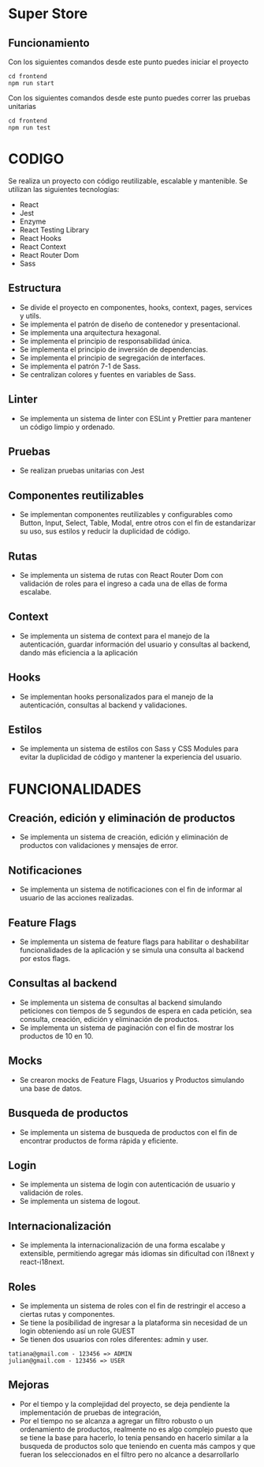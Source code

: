 # Super Store

## Funcionamiento
Con los siguientes comandos desde este punto puedes iniciar el proyecto
```
cd frontend
npm run start
```

Con los siguientes comandos desde este punto puedes correr las pruebas unitarias
```
cd frontend
npm run test
```

# CODIGO
Se realiza un proyecto con código reutilizable, escalable y mantenible. Se utilizan las siguientes tecnologías:
- React
- Jest
- Enzyme
- React Testing Library
- React Hooks
- React Context
- React Router Dom
- Sass

## Estructura
- Se divide el proyecto en componentes, hooks, context, pages, services y utils.
- Se implementa el patrón de diseño de contenedor y presentacional.
- Se implementa una arquitectura hexagonal.
- Se implementa el principio de responsabilidad única.
- Se implementa el principio de inversión de dependencias.
- Se implementa el principio de segregación de interfaces.
- Se implementa el patrón 7-1 de Sass.
- Se centralizan colores y fuentes en variables de Sass.

## Linter
- Se implementa un sistema de linter con ESLint y Prettier para mantener un código limpio y ordenado.

## Pruebas
- Se realizan pruebas unitarias con Jest

## Componentes reutilizables
- Se implementan componentes reutilizables y configurables como Button, Input, Select, Table, Modal, entre otros con 
el fin de estandarizar su uso, sus estilos y reducir la duplicidad de código.

## Rutas
- Se implementa un sistema de rutas con React Router Dom con validación de roles para el ingreso a cada una de ellas 
de forma escalabe.

## Context
- Se implementa un sistema de context para el manejo de la autenticación, guardar información del usuario y consultas 
al backend, dando más eficiencia a la aplicación

## Hooks
- Se implementan hooks personalizados para el manejo de la autenticación, consultas al backend y validaciones.

## Estilos
- Se implementa un sistema de estilos con Sass y CSS Modules para evitar la duplicidad de código y mantener la experiencia
  del usuario.

# FUNCIONALIDADES

## Creación, edición y eliminación de productos
- Se implementa un sistema de creación, edición y eliminación de productos con validaciones y mensajes de error.

## Notificaciones
- Se implementa un sistema de notificaciones con el fin de informar al usuario de las acciones realizadas.

## Feature Flags
- Se implementa un sistema de feature flags para habilitar o deshabilitar funcionalidades de la aplicación y se simula
una consulta al backend por estos flags.

## Consultas al backend
- Se implementa un sistema de consultas al backend simulando peticiones con tiempos de 5 segundos de espera en cada petición,
  sea consulta, creación, edición y eliminación de productos.
- Se implementa un sistema de paginación con el fin de mostrar los productos de 10 en 10.

## Mocks
- Se crearon mocks de Feature Flags, Usuarios y Productos simulando una base de datos.

## Busqueda de productos
- Se implementa un sistema de busqueda de productos con el fin de encontrar productos de forma rápida y eficiente.

## Login
- Se implementa un sistema de login con autenticación de usuario y validación de roles.
- Se implementa un sistema de logout.

## Internacionalización
- Se implementa la internacionalización de una forma escalabe y extensible, permitiendo agregar más idiomas sin
  dificultad con i18next y react-i18next.

## Roles
- Se implementa un sistema de roles con el fin de restringir el acceso a ciertas rutas y componentes.
- Se tiene la posibilidad de ingresar a la plataforma sin necesidad de un login obteniendo así un role GUEST
- Se tienen dos usuarios con roles diferentes: admin y user.
```
tatiana@gmail.com - 123456 => ADMIN
julian@gmail.com - 123456 => USER
```

## Mejoras
- Por el tiempo y la complejidad del proyecto, se deja pendiente la implementación de pruebas de integración,
- Por el tiempo no se alcanza a agregar un filtro robusto o un ordenamiento de productos, realmente no es algo complejo
puesto que se tiene la base para hacerlo, lo tenia pensando en hacerlo similar a la busqueda de productos solo que 
teniendo en cuenta más campos y que fueran los seleccionados en el filtro pero no alcance a desarrollarlo


